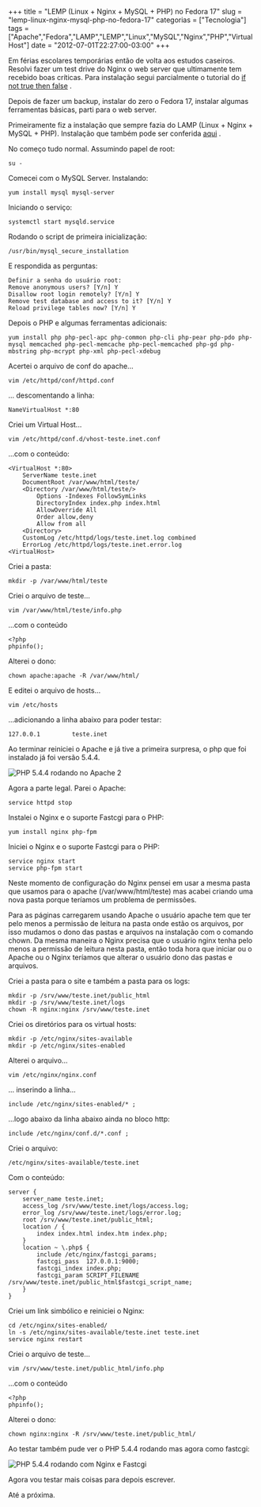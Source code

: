 +++
title = "LEMP (Linux + Nginx + MySQL + PHP) no Fedora 17"
slug = "lemp-linux-nginx-mysql-php-no-fedora-17"
categorias = ["Tecnologia"]
tags = ["Apache","Fedora","LAMP","LEMP","Linux","MySQL","Nginx","PHP","VirtualHost"]
date = "2012-07-01T22:27:00-03:00"
+++

Em férias escolares temporárias então de volta aos estudos caseiros. Resolvi
fazer um test drive do Nginx o web server que ultimamente tem
recebido boas críticas. Para instalação segui parcialmente o tutorial
do [if not true then false](http://www.if-not-true-then-false.com/2011/install-nginx-php-fpm-on-fedora-centos-red-hat-rhel/) .

Depois de fazer um backup, instalar do zero o Fedora 17, instalar algumas
ferramentas básicas, parti para o web server.

Primeiramente fiz a instalação que sempre fazia do LAMP (Linux +
Nginx + MySQL + PHP). Instalação que também pode ser conferida
[aqui](/2012/03/versoes-de-php-diferente-em-cada-virtual-host-na-mesma-maquina) .

No começo tudo normal. Assumindo papel de root:

<!--continua-->

    su -

Comecei com o MySQL Server. Instalando:

    yum install mysql mysql-server

Iniciando o serviço:

    systemctl start mysqld.service

Rodando o script de primeira inicialização:

    /usr/bin/mysql_secure_installation

E respondida as perguntas:

    Definir a senha do usuário root:
    Remove anonymous users? [Y/n] Y
    Disallow root login remotely? [Y/n] Y
    Remove test database and access to it? [Y/n] Y
    Reload privilege tables now? [Y/n] Y

Depois o PHP e algumas ferramentas adicionais:

    yum install php php-pecl-apc php-common php-cli php-pear php-pdo php-mysql memcached php-pecl-memcache php-pecl-memcached php-gd php-mbstring php-mcrypt php-xml php-pecl-xdebug

Acertei o arquivo de conf do apache...

    vim /etc/httpd/conf/httpd.conf

... descomentando a linha:

    NameVirtualHost *:80

Criei um Virtual Host...

    vim /etc/httpd/conf.d/vhost-teste.inet.conf

...com o conteúdo:

    <VirtualHost *:80>
        ServerName teste.inet
        DocumentRoot /var/www/html/teste/
        <Directory /var/www/html/teste/>
            Options -Indexes FollowSymLinks
            DirectoryIndex index.php index.html
            AllowOverride All
            Order allow,deny
            Allow from all
        <Directory>
        CustomLog /etc/httpd/logs/teste.inet.log combined
        ErrorLog /etc/httpd/logs/teste.inet.error.log
    <VirtualHost>

Criei a pasta:

    mkdir -p /var/www/html/teste

Criei o arquivo de teste...

    vim /var/www/html/teste/info.php

...com o conteúdo

    <?php
    phpinfo();

Alterei o dono:

    chown apache:apache -R /var/www/html/

E editei o arquivo de hosts...

    vim /etc/hosts

...adicionando a linha abaixo para poder testar:

    127.0.0.1         teste.inet

Ao terminar reiniciei o Apache e já tive a primeira surpresa,
o php que foi instalado já foi versão 5.4.4.

<img class="img-responsive img-thumbnail" title="PHP 5.4.4 rodando no Apache 2" alt="PHP 5.4.4 rodando no Apache 2" src='/assets/images/apache.png' />

Agora a parte legal. Parei o Apache:

    service httpd stop

Instalei o Nginx e o suporte Fastcgi para o PHP:

    yum install nginx php-fpm

Iniciei o Nginx e o suporte Fastcgi para o PHP:

    service nginx start
    service php-fpm start

Neste momento de configuração do Nginx pensei em usar a mesma pasta que
usamos para o apache (/var/www/html/teste) mas acabei criando uma nova
pasta porque teríamos um problema de permissões.

Para as páginas carregarem usando Apache o usuário apache tem que ter
pelo menos a permissão de leitura na pasta onde estão os arquivos, por
isso mudamos o dono das pastas e arquivos na instalação com o comando
chown. Da mesma maneira o Nginx precisa que o usuário nginx tenha pelo
menos a permissão de leitura nesta pasta, então toda hora que iniciar
ou o Apache ou o Nginx teríamos que alterar o usuário dono das
pastas e arquivos.

Criei a pasta para o site e também a pasta para os logs:

    mkdir -p /srv/www/teste.inet/public_html
    mkdir -p /srv/www/teste.inet/logs
    chown -R nginx:nginx /srv/www/teste.inet

Criei os diretórios para os virtual hosts:

    mkdir -p /etc/nginx/sites-available
    mkdir -p /etc/nginx/sites-enabled

Alterei o arquivo...

    vim /etc/nginx/nginx.conf

... inserindo a linha...

    include /etc/nginx/sites-enabled/* ;

...logo abaixo da linha abaixo ainda no bloco http:

    include /etc/nginx/conf.d/*.conf ;

Criei o arquivo:

    /etc/nginx/sites-available/teste.inet

Com o conteúdo:

    server {
        server_name teste.inet;
        access_log /srv/www/teste.inet/logs/access.log;
        error_log /srv/www/teste.inet/logs/error.log;
        root /srv/www/teste.inet/public_html;
        location / {
            index index.html index.htm index.php;
        }
        location ~ \.php$ {
            include /etc/nginx/fastcgi_params;
            fastcgi_pass  127.0.0.1:9000;
            fastcgi_index index.php;
            fastcgi_param SCRIPT_FILENAME /srv/www/teste.inet/public_html$fastcgi_script_name;
        }
    }

Criei um link simbólico e reiniciei o Nginx:

    cd /etc/nginx/sites-enabled/
    ln -s /etc/nginx/sites-available/teste.inet teste.inet
    service nginx restart

Criei o arquivo de teste...

    vim /srv/www/teste.inet/public_html/info.php

...com o conteúdo

    <?php
    phpinfo();

Alterei o dono:

    chown nginx:nginx -R /srv/www/teste.inet/public_html/

Ao testar também pude ver o PHP 5.4.4 rodando mas agora como fastcgi:

<img class="img-responsive img-thumbnail" title="PHP 5.4.4 rodando com Nginx e Fastcgi" alt="PHP 5.4.4 rodando com Nginx e Fastcgi" src='/assets/images/nginx.png' />

Agora vou testar mais coisas para depois escrever.

Até a próxima.
